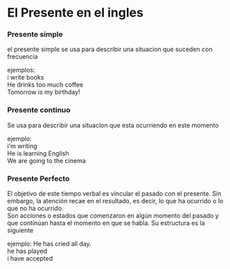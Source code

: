 # El Presente en el ingles

### Presente simple
el presente simple se usa para describir una situacion que suceden con frecuencia 

ejemplos:    
i write books   
He drinks too much coffee   
Tomorrow is my birthday!

### Presente continuo 
Se usa para describir una situacion que esta ocurriendo en este momento

ejemplo:    
i'm writing   
He is learning English   
We are going to the cinema    


### Presente Perfecto
El objetivo de este tiempo verbal es vincular el pasado con el presente. Sin embargo, la atención recae en el resultado, es decir, 
lo que ha ocurrido o lo que no ha ocurrido.    
Son acciones o estados que comenzaron en algún momento del pasado y que continúan hasta el momento en que se habla. 
Su estructura es la siguiente

ejemplo:
He has cried all day.    
he has played    
i have accepted    
